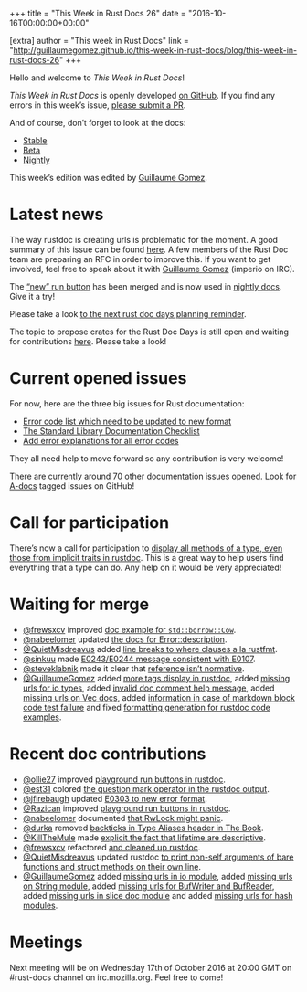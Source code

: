 +++
title = "This Week in Rust Docs 26"
date = "2016-10-16T00:00:00+00:00"

[extra]
author = "This week in Rust Docs"
link = "http://guillaumegomez.github.io/this-week-in-rust-docs/blog/this-week-in-rust-docs-26"
+++
<p>Hello and welcome to <em>This Week in Rust Docs</em>!</p>

<p><em>This Week in Rust Docs</em> is openly developed <a href="https://github.com/GuillaumeGomez/this-week-in-rust-docs">on GitHub</a>.
If you find any errors in this week’s issue, <a href="https://github.com/GuillaumeGomez/this-week-in-rust-docs/pulls">please submit a PR</a>.</p>

<p>And of course, don’t forget to look at the docs:</p>

<ul>
  <li><a href="https://doc.rust-lang.org/">Stable</a></li>
  <li><a href="http://doc.rust-lang.org/beta/">Beta</a></li>
  <li><a href="http://doc.rust-lang.org/nightly/">Nightly</a></li>
</ul>

<p>This week’s edition was edited by <a href="https://github.com/GuillaumeGomez">Guillaume Gomez</a>.</p>

<h1 id="latest-news">Latest news</h1>

<p>The way rustdoc is creating urls is problematic for the moment. A good summary of this issue can be found <a href="https://github.com/rust-lang/rust/issues/36417">here</a>. A few members of the Rust Doc team are preparing an RFC in order to improve this. If you want to get involved, feel free to speak about it with <a href="https://github.com/GuillaumeGomez">Guillaume Gomez</a> (imperio on IRC).</p>

<p>The <a href="https://github.com/rust-lang/rust/pull/36334">“new” run button</a> has been merged and is now used in <a href="https://doc.rust-lang.org/nightly/std/">nightly docs</a>. Give it a try!</p>

<p>Please take a look <a href="https://users.rust-lang.org/t/reminder-planning-the-next-rust-doc-days/6901">to the next rust doc days planning reminder</a>.</p>

<p>The topic to propose crates for the Rust Doc Days is still open and waiting for contributions <a href="https://users.rust-lang.org/t/call-for-proposals-for-next-rust-doc-days-crates/6685">here</a>. Please take a look!</p>

<h1 id="current-opened-issues">Current opened issues</h1>

<p>For now, here are the three big issues for Rust documentation:</p>

<ul>
  <li><a href="https://github.com/rust-lang/rust/issues/35233">Error code list which need to be updated to new format</a></li>
  <li><a href="https://github.com/rust-lang/rust/issues/29329">The Standard Library Documentation Checklist</a></li>
  <li><a href="https://github.com/rust-lang/rust/issues/32777">Add error explanations for all error codes</a></li>
</ul>

<p>They all need help to move forward so any contribution is very welcome!</p>

<p>There are currently around 70 other documentation issues opened. Look for <a href="https://github.com/rust-lang/rust/issues?q=is%3Aopen+is%3Aissue+label%3AA-docs">A-docs</a> tagged issues on GitHub!</p>

<h1 id="call-for-participation">Call for participation</h1>

<p>There’s now a call for participation to <a href="https://github.com/rust-lang/rust/issues/33772">display all methods of a type, even those from implicit traits in rustdoc</a>. This is a great way to help users find everything that a type can do. Any help on it would be very appreciated!</p>

<h1 id="waiting-for-merge">Waiting for merge</h1>

<ul>
  <li><a href="https://github.com/frewsxcv">@frewsxcv</a> improved <a href="https://github.com/rust-lang/rust/pull/37187">doc example for <code class="highlighter-rouge">std::borrow::Cow</code></a>.</li>
  <li><a href="https://github.com/nabeelomer">@nabeelomer</a> updated <a href="https://github.com/rust-lang/rust/pull/37189">the docs for Error::description</a>.</li>
  <li><a href="https://github.com/QuietMisdreavus">@QuietMisdreavus</a> added <a href="https://github.com/rust-lang/rust/pull/37190">line breaks to where clauses a la rustfmt</a>.</li>
  <li><a href="https://github.com/sinkuu">@sinkuu</a> made <a href="https://github.com/rust-lang/rust/pull/36615">E0243/E0244 message consistent with E0107</a>.</li>
  <li><a href="https://github.com/steveklabnik">@steveklabnik</a> made it clear that <a href="https://github.com/rust-lang/rust/pull/35102">reference isn’t normative</a>.</li>
  <li><a href="https://github.com/GuillaumeGomez">@GuillaumeGomez</a> added <a href="https://github.com/rust-lang/rust/pull/37134">more tags display in rustdoc</a>, added <a href="https://github.com/rust-lang/rust/pull/37165">missing urls for io types</a>, added <a href="https://github.com/rust-lang/rust/pull/36964">invalid doc comment help message</a>, added <a href="https://github.com/rust-lang/rust/pull/37043">missing urls on Vec docs</a>, added <a href="https://github.com/rust-lang/rust/pull/36320">information in case of markdown block code test failure</a> and fixed <a href="https://github.com/rust-lang/rust/pull/35012">formatting generation for rustdoc code examples</a>.</li>
</ul>

<h1 id="recent-doc-contributions">Recent doc contributions</h1>

<ul>
  <li><a href="https://github.com/ollie27">@ollie27</a> improved <a href="https://github.com/rust-lang/rust/pull/37098">playground run buttons in rustdoc</a>.</li>
  <li><a href="https://github.com/est31">@est31</a> colored <a href="https://github.com/rust-lang/rust/pull/37102">the question mark operator in the rustdoc output</a>.</li>
  <li><a href="https://github.com/jfirebaugh">@jfirebaugh</a> updated <a href="https://github.com/rust-lang/rust/pull/37060">E0303 to new error format</a>.</li>
  <li><a href="https://github.com/Razican">@Razican</a> improved <a href="https://github.com/rust-lang/rust/pull/36977">playground run buttons in rustdoc</a>.</li>
  <li><a href="https://github.com/nabeelomer">@nabeelomer</a> documented <a href="https://github.com/rust-lang/rust/pull/37141">that RwLock might panic</a>.</li>
  <li><a href="https://github.com/durka">@durka</a> removed <a href="https://github.com/rust-lang/rust/pull/37119">backticks in Type Aliases header in The Book</a>.</li>
  <li><a href="https://github.com/KillTheMule">@KillTheMule</a> made <a href="https://github.com/rust-lang/rust/pull/36997">explicit the fact that lifetime are descriptive</a>.</li>
  <li><a href="https://github.com/frewsxcv">@frewsxcv</a> refactored <a href="https://github.com/rust-lang/rust/pull/37050">and cleaned up rustdoc</a>.</li>
  <li><a href="https://github.com/QuietMisdreavus">@QuietMisdreavus</a> updated rustdoc <a href="https://github.com/rust-lang/rust/pull/36679">to print non-self arguments of bare functions and struct methods on their own line</a>.</li>
  <li><a href="https://github.com/GuillaumeGomez">@GuillaumeGomez</a> added <a href="https://github.com/rust-lang/rust/pull/37089">missing urls in io module</a>, added <a href="https://github.com/rust-lang/rust/pull/37073">missing urls on String module</a>, added <a href="https://github.com/rust-lang/rust/pull/37115">missing urls for BufWriter and BufReader</a>, added <a href="https://github.com/rust-lang/rust/pull/36982">missing urls in slice doc module</a> and added <a href="https://github.com/rust-lang/rust/pull/36961">missing urls for hash modules</a>.</li>
</ul>

<h1 id="meetings">Meetings</h1>

<p>Next meeting will be on Wednesday 17th of October 2016 at 20:00 GMT on #rust-docs channel on irc.mozilla.org. Feel free to come!</p>